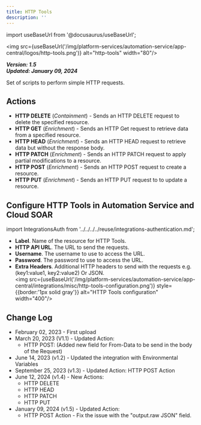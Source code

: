 ```yaml
---
title: HTTP Tools
description: ''
---
```

import useBaseUrl from '@docusaurus/useBaseUrl';

<img src={useBaseUrl('/img/platform-services/automation-service/app-central/logos/http-tools.png')} alt="http-tools" width="80"/>

***Version: 1.5  
Updated: January 09, 2024***

Set of scripts to perform simple HTTP requests.

## Actions

* **HTTP DELETE** (*Containment*) - Sends an HTTP DELETE request to delete the specified resource.
* **HTTP GET** (*Enrichment*) - Sends an HTTP Get request to retrieve data from a specified resource.
* **HTTP HEAD** (*Enrichment*) - Sends an HTTP HEAD request to retrieve data but without the response body.
* **HTTP PATCH** (*Enrichment*) - Sends an HTTP PATCH request to apply partial modifications to a resource.
* **HTTP POST** (*Enrichment*) - Sends an HTTP POST request to create a resource.
* **HTTP PUT** (*Enrichment*) - Sends an HTTP PUT request to to update a resource.

## Configure HTTP Tools in Automation Service and Cloud SOAR

import IntegrationsAuth from '../../../../reuse/integrations-authentication.md';

<IntegrationsAuth/>

   * **Label**. Name of the resource for HTTP Tools.
   * **HTTP API URL**. The URL to send the requests.
   * **Username**. The username to use to access the URL.
   * **Password**. The password to use to access the URL.
   * **Extra Headers**. Additional HTTP headers to send with the requests e.g. (key1:value1, key2:value2) Or JSON.<br/><img src={useBaseUrl('/img/platform-services/automation-service/app-central/integrations/misc/http-tools-configuration.png')} style={{border:'1px solid gray'}} alt="HTTP Tools configuration" width="400"/>
   
## Change Log

* February 02, 2023 - First upload
* March 20, 2023 (V1.1) - Updated Action:
	+ HTTP POST: (Added new field for From-Data to be send in the body of the Request)
* June 14, 2023 (v1.2) - Updated the integration with Environmental Variables
* September 25, 2023 (v1.3) - Updated Action: HTTP POST Action
* June 12, 2024 (v1.4) - New Actions:
    + HTTP DELETE
    + HTTP HEAD
    + HTTP PATCH
    + HTTP PUT
* January 09, 2024 (v1.5) - Updated Action: 
  * HTTP POST Action - Fix the issue with the "output.raw JSON" field.